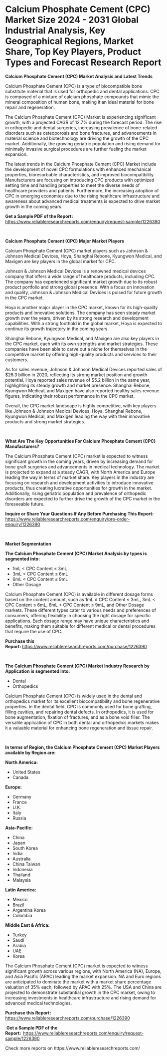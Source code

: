 <p><h1>Calcium Phosphate Cement (CPC) Market Size 2024 - 2031 Global Industrial Analysis, Key Geographical Regions, Market Share, Top Key Players, Product Types and Forecast Research Report</h1></p><p><strong>Calcium Phosphate Cement (CPC) Market Analysis and Latest Trends</strong></p>
<p><p>Calcium Phosphate Cement (CPC) is a type of biocompatible bone substitute material that is used for orthopedic and dental applications. CPC is composed of a mixture of calcium phosphate compounds that mimic the mineral composition of human bone, making it an ideal material for bone repair and regeneration.</p><p>The Calcium Phosphate Cement (CPC) Market is experiencing significant growth, with a projected CAGR of 12.7% during the forecast period. The rise in orthopedic and dental surgeries, increasing prevalence of bone-related disorders such as osteoporosis and bone fractures, and advancements in material science and biotechnology are driving the growth of the CPC market. Additionally, the growing geriatric population and rising demand for minimally invasive surgical procedures are further fueling the market expansion.</p><p>The latest trends in the Calcium Phosphate Cement (CPC) Market include the development of novel CPC formulations with enhanced mechanical properties, bioresorbable characteristics, and improved biocompatibility. Manufacturers are focusing on introducing CPC products with optimized setting time and handling properties to meet the diverse needs of healthcare providers and patients. Furthermore, the increasing adoption of CPC in emerging economies due to the rising healthcare infrastructure and awareness about advanced medical treatments is expected to drive market growth in the coming years.</p></p>
<p><strong>Get a Sample PDF of the Report:&nbsp;</strong> <a href="https://www.reliableresearchreports.com/enquiry/request-sample/1226390">https://www.reliableresearchreports.com/enquiry/request-sample/1226390</a></p>
<p>&nbsp;</p>
<p><strong>Calcium Phosphate Cement (CPC) Major Market Players</strong></p>
<p><p>Calcium Phosphate Cement (CPC) market players such as Johnson & Johnson Medical Devices, Hoya, Shanghai Rebone, Kyungwon Medical, and Maxigen are key players in the global market for CPC. </p><p>Johnson & Johnson Medical Devices is a renowned medical devices company that offers a wide range of healthcare products, including CPC. The company has experienced significant market growth due to its robust product portfolio and strong global presence. With a focus on innovation and quality, Johnson & Johnson Medical Devices is poised for future growth in the CPC market.</p><p>Hoya is another major player in the CPC market, known for its high-quality products and innovative solutions. The company has seen steady market growth over the years, driven by its strong research and development capabilities. With a strong foothold in the global market, Hoya is expected to continue its growth trajectory in the coming years.</p><p>Shanghai Rebone, Kyungwon Medical, and Maxigen are also key players in the CPC market, each with its own strengths and market strategies. These companies have been able to carve out a niche for themselves in the competitive market by offering high-quality products and services to their customers.</p><p>As for sales revenue, Johnson & Johnson Medical Devices reported sales of $26.3 billion in 2020, reflecting its strong market position and growth potential. Hoya reported sales revenue of $5.2 billion in the same year, highlighting its steady growth and market presence. Shanghai Rebone, Kyungwon Medical, and Maxigen have also reported healthy sales revenue figures, indicating their robust performance in the CPC market.</p><p>Overall, the CPC market landscape is highly competitive, with key players like Johnson & Johnson Medical Devices, Hoya, Shanghai Rebone, Kyungwon Medical, and Maxigen leading the way with their innovative products and strong market strategies.</p></p>
<p>&nbsp;</p>
<p><strong>What Are The Key Opportunities For Calcium Phosphate Cement (CPC) Manufacturers?</strong></p>
<p><p>The Calcium Phosphate Cement (CPC) market is expected to witness significant growth in the coming years, driven by increasing demand for bone graft surgeries and advancements in medical technology. The market is projected to expand at a steady CAGR, with North America and Europe leading the way in terms of market share. Key players in the industry are focusing on research and development activities to introduce innovative products, thus creating lucrative opportunities for growth in the market. Additionally, rising geriatric population and prevalence of orthopedic disorders are expected to further drive the growth of the CPC market in the foreseeable future.</p></p>
<p><strong>Inquire or Share Your Questions If Any Before Purchasing This Report:</strong> <a href="https://www.reliableresearchreports.com/enquiry/pre-order-enquiry/1226390">https://www.reliableresearchreports.com/enquiry/pre-order-enquiry/1226390</a></p>
<p>&nbsp;</p>
<p><strong>Market Segmentation</strong></p>
<p><strong>The Calcium Phosphate Cement (CPC) Market Analysis by types is segmented into:</strong></p>
<p><ul><li>1mL < CPC Content ≤ 3mL</li><li>3mL < CPC Content ≤ 6mL</li><li>6mL < CPC Content ≤ 9mL</li><li>Other Dosage</li></ul></p>
<p><p>Calcium Phosphate Cement (CPC) is available in different dosage forms based on the content amount, such as 1mL ≤ CPC Content ≤ 3mL, 3mL < CPC Content ≤ 6mL, 6mL < CPC Content ≤ 9mL, and Other Dosage markets. These different types cater to various needs and preferences of consumers, offering flexibility in choosing the right dosage for specific applications. Each dosage range may have unique characteristics and benefits, making them suitable for different medical or dental procedures that require the use of CPC.</p></p>
<p><strong>Purchase this Report:&nbsp;</strong><a href="https://www.reliableresearchreports.com/purchase/1226390">https://www.reliableresearchreports.com/purchase/1226390</a></p>
<p>&nbsp;</p>
<p><strong>The Calcium Phosphate Cement (CPC) Market Industry Research by Application is segmented into:</strong></p>
<p><ul><li>Dental</li><li>Orthopedics</li></ul></p>
<p><p>Calcium Phosphate Cement (CPC) is widely used in the dental and orthopedics market for its excellent biocompatibility and bone regenerative properties. In the dental field, CPC is commonly used for bone grafting, filling cavities, and repairing dental defects. In orthopedics, it is used for bone augmentation, fixation of fractures, and as a bone void filler. The versatile application of CPC in both dental and orthopedics markets makes it a valuable material for enhancing bone regeneration and tissue repair.</p></p>
<p>&nbsp;</p>
<p><strong>In terms of Region, the Calcium Phosphate Cement (CPC) Market Players available by Region are:</strong></p>
<p>
    <p> <strong> North America: </strong>
        <ul>
            <li>United States</li>
            <li>Canada</li>
        </ul>
        </p> 
    <p> <strong> Europe: </strong>
        <ul>
            <li>Germany</li>
            <li>France</li>
            <li>U.K.</li>
            <li>Italy</li>
            <li>Russia</li>
        </ul>
        </p> 
    <p> <strong> Asia-Pacific: </strong>
        <ul>
            <li>China</li>
            <li>Japan</li>
            <li>South Korea</li>
            <li>India</li>
            <li>Australia</li>
            <li>China Taiwan</li>
            <li>Indonesia</li>
            <li>Thailand</li>
            <li>Malaysia</li>
        </ul>
        </p> 
    <p> <strong> Latin America: </strong>
        <ul>
            <li>Mexico</li>
            <li>Brazil</li>
            <li>Argentina Korea</li>
            <li>Colombia</li>
        </ul>
        </p> 
    <p> <strong> Middle East & Africa: </strong>
        <ul>
            <li>Turkey</li>
            <li>Saudi</li>
            <li>Arabia</li>
            <li>UAE</li>
            <li>Korea</li>
        </ul>
    </p>
    </p>
<p><p>The Calcium Phosphate Cement (CPC) market is expected to witness significant growth across various regions, with North America (NA), Europe, and Asia Pacific (APAC) leading the market expansion. NA and Euro regions are anticipated to dominate the market with a market share percentage valuation of 35% each, followed by APAC with 25%. The USA and China are projected to demonstrate substantial growth in the CPC market, owing to increasing investments in healthcare infrastructure and rising demand for advanced medical technologies.</p></p>
<p><strong>Purchase this Report: </strong><a href="https://www.reliableresearchreports.com/purchase/1226390">https://www.reliableresearchreports.com/purchase/1226390</a></p>
<p>&nbsp;<strong>Get a Sample PDF of the Report:&nbsp;&nbsp;</strong><a href="https://www.reliableresearchreports.com/enquiry/request-sample/1226390">https://www.reliableresearchreports.com/enquiry/request-sample/1226390</a></p>
<p><strong></strong></p>
<p>Check more reports on https://www.reliableresearchreports.com/</p>